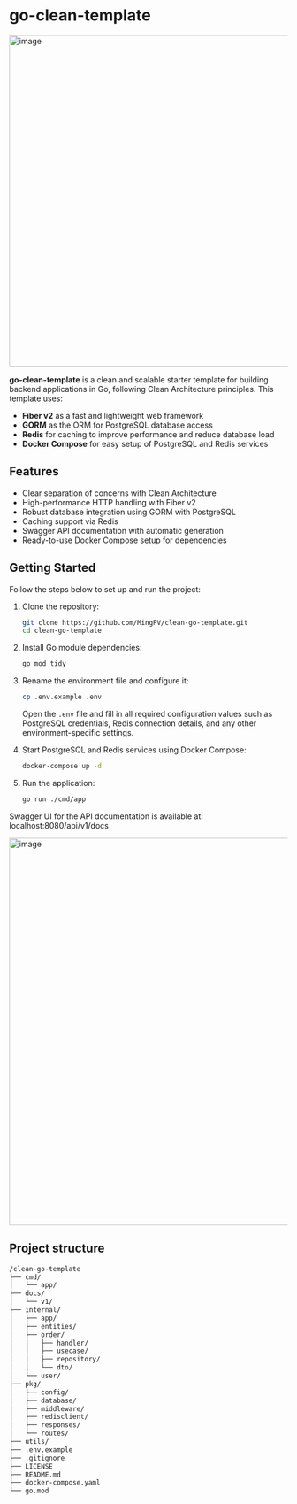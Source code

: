 # go-clean-template
<div><img width="600" alt="image" src="https://github.com/user-attachments/assets/5ff920c7-eccf-4fa2-8198-3cf2ec2dae6e" /></div>

**go-clean-template** is a clean and scalable starter template for building backend applications in Go, following Clean Architecture principles. This template uses:

- **Fiber v2** as a fast and lightweight web framework
- **GORM** as the ORM for PostgreSQL database access
- **Redis** for caching to improve performance and reduce database load
- **Docker Compose** for easy setup of PostgreSQL and Redis services

## Features

- Clear separation of concerns with Clean Architecture  
- High-performance HTTP handling with Fiber v2  
- Robust database integration using GORM with PostgreSQL  
- Caching support via Redis
- Swagger API documentation with automatic generation 
- Ready-to-use Docker Compose setup for dependencies  

## Getting Started

Follow the steps below to set up and run the project:

1. Clone the repository:

    ```bash
    git clone https://github.com/MingPV/clean-go-template.git
    cd clean-go-template
    ```

2. Install Go module dependencies:

    ```bash
    go mod tidy
    ```

3. Rename the environment file and configure it:

    ```bash
    cp .env.example .env
    ```

    Open the `.env` file and fill in all required configuration values such as PostgreSQL credentials, Redis connection details, and any other environment-specific settings.

4. Start PostgreSQL and Redis services using Docker Compose:

    ```bash
    docker-compose up -d
    ```

5. Run the application:

    ```bash
    go run ./cmd/app
    ```

Swagger UI for the API documentation is available at: localhost:8080/api/v1/docs

<img width="0" alt="image" src="https://github.com/user-attachments/assets/e38ff0e8-8fd1-4d39-baca-af30b85b353a" />
<img width="700" alt="image" src="https://github.com/user-attachments/assets/840f8d43-e07c-44a8-9b7d-3f4d62d912ce" />


## Project structure


```bash
/clean-go-template
├── cmd/
│   └── app/               
├── docs/
│   └── v1/                 
├── internal/               
│   ├── app/            
│   ├── entities/
│   ├── order/
│   │   ├── handler/ 
│   │   ├── usecase/
│   │   ├── repository/
│   │   └── dto/ 
│   └── user/               
├── pkg/
│   ├── config/
│   ├── database/
│   ├── middleware/
│   ├── redisclient/
│   ├── responses/
│   └── routes/
├── utils/                
├── .env.example             
├── .gitignore               
├── LICENSE                  
├── README.md             
├── docker-compose.yaml      
└── go.mod
```




